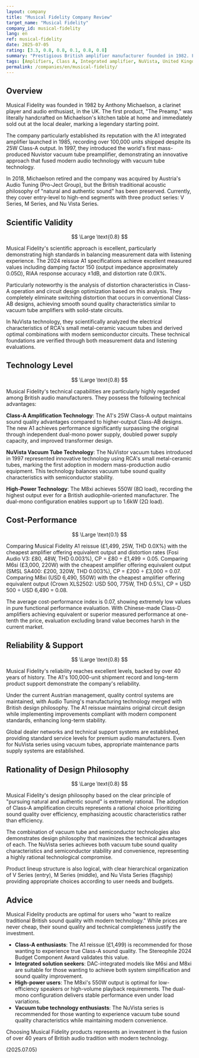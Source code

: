 ```yaml
---
layout: company
title: "Musical Fidelity Company Review"
target_name: "Musical Fidelity"
company_id: musical-fidelity
lang: en
ref: musical-fidelity
date: 2025-07-05
rating: [3.3, 0.8, 0.8, 0.1, 0.8, 0.8]
summary: "Prestigious British amplifier manufacturer founded in 1982. From founder Anthony Michaelson's first handcrafted product on his kitchen table to the 100,000-unit shipment of the A1 and revolutionary NuVista vacuum tube technology, the company has carved its name in the industry. Acquired by Austria's Audio Tuning in 2018, but maintains the British tradition of 'natural and authentic sound.' Currently offers a comprehensive lineup from entry to flagship models, led by the A1 reissue that won Stereophile's 2024 Budget Component Award."
tags: [Amplifiers, Class A, Integrated amplifier, NuVista, United Kingdom, Vacuum Tube]
permalink: /companies/en/musical-fidelity/
---
```

## Overview

Musical Fidelity was founded in 1982 by Anthony Michaelson, a clarinet player and audio enthusiast, in the UK. The first product, "The Preamp," was literally handcrafted on Michaelson's kitchen table at home and immediately sold out at the local dealer, marking a legendary starting point.

The company particularly established its reputation with the A1 integrated amplifier launched in 1985, recording over 100,000 units shipped despite its 25W Class-A output. In 1997, they introduced the world's first mass-produced Nuvistor vacuum tube preamplifier, demonstrating an innovative approach that fused modern audio technology with vacuum tube technology.

In 2018, Michaelson retired and the company was acquired by Austria's Audio Tuning (Pro-Ject Group), but the British traditional acoustic philosophy of "natural and authentic sound" has been preserved. Currently, they cover entry-level to high-end segments with three product series: V Series, M Series, and Nu Vista Series.

## Scientific Validity

$$ \Large \text{0.8} $$

Musical Fidelity's scientific approach is excellent, particularly demonstrating high standards in balancing measurement data with listening experience. The 2024 reissue A1 specifications achieve excellent measured values including damping factor 150 (output impedance approximately 0.05Ω), RIAA response accuracy ±1dB, and distortion rate 0.0X%.

Particularly noteworthy is the analysis of distortion characteristics in Class-A operation and circuit design optimization based on this analysis. They completely eliminate switching distortion that occurs in conventional Class-AB designs, achieving smooth sound quality characteristics similar to vacuum tube amplifiers with solid-state circuits.

In NuVista technology, they scientifically analyzed the electrical characteristics of RCA's small metal-ceramic vacuum tubes and derived optimal combinations with modern semiconductor circuits. These technical foundations are verified through both measurement data and listening evaluations.

## Technology Level

$$ \Large \text{0.8} $$

Musical Fidelity's technical capabilities are particularly highly regarded among British audio manufacturers. They possess the following technical advantages:

**Class-A Amplification Technology**: The A1's 25W Class-A output maintains sound quality advantages compared to higher-output Class-AB designs. The new A1 achieves performance significantly surpassing the original through independent dual-mono power supply, doubled power supply capacity, and improved transformer design.

**NuVista Vacuum Tube Technology**: The NuVistor vacuum tubes introduced in 1997 represented innovative technology using RCA's small metal-ceramic tubes, marking the first adoption in modern mass-production audio equipment. This technology balances vacuum tube sound quality characteristics with semiconductor stability.

**High-Power Technology**: The M8xi achieves 550W (8Ω load), recording the highest output ever for a British audiophile-oriented manufacturer. The dual-mono configuration enables support up to 1.6kW (2Ω load).

## Cost-Performance

$$ \Large \text{0.1} $$

Comparing Musical Fidelity A1 reissue (£1,499, 25W, THD 0.0X%) with the cheapest amplifier offering equivalent output and distortion rates (Fosi Audio V3: £80, 48W, THD 0.003%), CP = £80 ÷ £1,499 = 0.05. Comparing M6si (£3,000, 220W) with the cheapest amplifier offering equivalent output (SMSL SA400: £200, 320W, THD 0.003%), CP = £200 ÷ £3,000 = 0.07. Comparing M8xi (USD 6,490, 550W) with the cheapest amplifier offering equivalent output (Crown XLS2502: USD 500, 775W, THD 0.5%), CP = USD 500 ÷ USD 6,490 = 0.08.

The average cost-performance index is 0.07, showing extremely low values in pure functional performance evaluation. With Chinese-made Class-D amplifiers achieving equivalent or superior measured performance at one-tenth the price, evaluation excluding brand value becomes harsh in the current market.

## Reliability & Support

$$ \Large \text{0.8} $$

Musical Fidelity's reliability reaches excellent levels, backed by over 40 years of history. The A1's 100,000-unit shipment record and long-term product support demonstrate the company's reliability.

Under the current Austrian management, quality control systems are maintained, with Audio Tuning's manufacturing technology merged with British design philosophy. The A1 reissue maintains original circuit design while implementing improvements compliant with modern component standards, enhancing long-term stability.

Global dealer networks and technical support systems are established, providing standard service levels for premium audio manufacturers. Even for NuVista series using vacuum tubes, appropriate maintenance parts supply systems are established.

## Rationality of Design Philosophy

$$ \Large \text{0.8} $$

Musical Fidelity's design philosophy based on the clear principle of "pursuing natural and authentic sound" is extremely rational. The adoption of Class-A amplification circuits represents a rational choice prioritizing sound quality over efficiency, emphasizing acoustic characteristics rather than efficiency.

The combination of vacuum tube and semiconductor technologies also demonstrates design philosophy that maximizes the technical advantages of each. The NuVista series achieves both vacuum tube sound quality characteristics and semiconductor stability and convenience, representing a highly rational technological compromise.

Product lineup structure is also logical, with clear hierarchical organization of V Series (entry), M Series (middle), and Nu Vista Series (flagship) providing appropriate choices according to user needs and budgets.

## Advice

Musical Fidelity products are optimal for users who "want to realize traditional British sound quality with modern technology." While prices are never cheap, their sound quality and technical completeness justify the investment.

- **Class-A enthusiasts**: The A1 reissue (£1,499) is recommended for those wanting to experience true Class-A sound quality. The Stereophile 2024 Budget Component Award validates this value.
- **Integrated solution seekers**: DAC-integrated models like M6si and M8xi are suitable for those wanting to achieve both system simplification and sound quality improvement.
- **High-power users**: The M8xi's 550W output is optimal for low-efficiency speakers or high-volume playback requirements. The dual-mono configuration delivers stable performance even under load variations.
- **Vacuum tube technology enthusiasts**: The NuVista series is recommended for those wanting to experience vacuum tube sound quality characteristics while maintaining modern convenience.

Choosing Musical Fidelity products represents an investment in the fusion of over 40 years of British audio tradition with modern technology.

(2025.07.05)